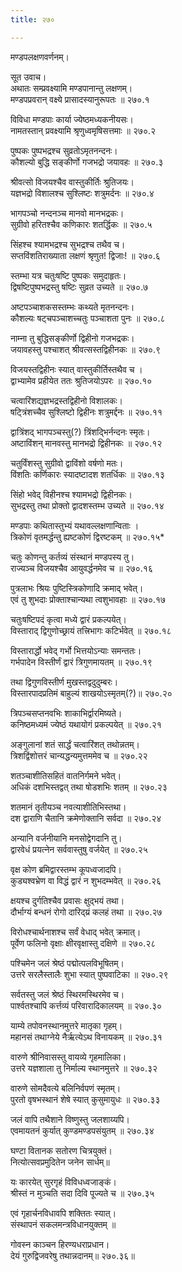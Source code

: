 ```yaml
---
title: २७०

---
```

मण्डपलक्षणवर्णनम्।  
  
सूत उवाच।  
अथातः सम्प्रवक्ष्यामि मण्डपानान्तु लक्षणम्।  
मण्डपप्रवरान् वक्ष्ये प्रासादस्यानुरूपतः ॥ २७०.१  
  
विविधा मण्डपाः कार्या ज्येष्ठमध्यकनीयसः।  
नामतस्तान् प्रवक्ष्यामि श्रृणुध्वमृषिसत्तमाः ॥ २७०.२  
  
पुष्पकः पुष्पभद्रश्च सुव्रतोऽमृतनन्दनः।  
कौशल्यो बुद्धि सङ्कीर्णो गजभद्रो जयावहः ॥ २७०.३  
  
श्रीवत्सो विजयश्चैव वास्तुकीर्तिः श्रुतिजयः।  
यज्ञभद्रो विशालश्च सुश्लिष्टः शत्रुमर्दनः ॥ २७०.४  
  
भागपञ्चो नन्दनञ्च मानवो मानभद्रकः।  
सुग्रीवो हरितश्चैव कणिकारः शतर्द्धिकः ॥ २७०.५  
  
सिंहश्च श्यामभद्रश्च सुभद्रश्च तथैव च।  
सप्तविंशतिराख्याता लक्षणं श्रृणुत! द्विजाः! ॥ २७०.६  
  
स्तम्भा यत्र चतुःषष्टि पुष्पकः समुदाहृतः।  
द्विषष्टिपुष्पभद्रस्तु षष्टिः सुव्रत उच्यते ॥ २७०.७  
  
अष्टपञ्चाशकसस्तम्भः कथ्यते मृतनन्दनः।  
कौशल्यः षट्चपञ्चाशच्चतुः पञ्चाशता पुनः ॥ २७०.८  
  
नाम्ना तु बुद्धिसङ्कीर्णो द्विहीनो गजभद्रकः।  
जयावहस्तु पश्चाशत् श्रीवत्सस्तद्विहीनकः ॥ २७०.९  
  
विजयस्तद्विहीनः स्यात् वास्तुकीर्तिस्तथैव च ।  
द्वाभ्यामेव प्रहीयेत ततः श्रुतिजयोऽपरः ॥ २७०.१०  
  
चत्वारिंशद्यज्ञभद्रस्तद्विहीनो विशालकः।  
षट्त्रिंशच्चैव सुश्लिष्टो द्विहीनः शत्रुमर्द्दनः ॥ २७०.११  
  
द्वात्रिंशद् भागपञ्चस्तु(?) त्रिंशद्भिर्नन्दनः स्मृतः।  
अष्टाविंशन् मानवस्तु मानभद्रो द्विहीनकः ॥ २७०.१२  
  
चतुर्विंशस्तु सुग्रीवो द्वाविंशो वर्षणो मतः।  
विंशतिः कर्णिकारः स्यादष्टादश शतर्धिकः ॥ २७०.१३  
  
सिंहो भवेद् विहीनश्च श्यामभद्रो द्विहीनकः।  
सुभद्रस्तु तथा प्रोक्तो द्वादशस्तम्भ उच्यते ॥ २७०.१४  
  
मण्डपाः कथितास्तुभ्यं यथावल्लक्षणान्विताः ।  
त्रिकोणं वृतमर्द्धन्तु ह्यष्टकोणं द्विरष्टकम् ॥ २७०.१५*  
  
चतुः कोणन्तु कर्तव्यं संस्थानं मण्डपस्य तु।  
राज्यञ्च विजयश्चैव आयुवर्द्धनमेव च ॥ २७०.१६  
  
पुत्रलाभः श्रियः पुष्टिस्त्रिकोणादि क्रमाद् भवेत्।  
एवं तु शुभदाः प्रोक्ताश्चान्यथा त्वशुभावहाः ॥ २७०.१७  
  
चतुःषष्टिपदं कृत्वा मध्ये द्वारं प्रकल्पयेत्।  
विस्ताराद् द्विगुणोच्छ्रायं तत्त्रिभागः कटिर्भवेत् ॥ २७०.१८  
  
विस्तारार्द्धो भवेद् गर्भो भित्तयोऽन्याः समन्ततः।  
गर्भपादेन विस्तीर्णं द्वारं त्रिगुणमायतम् ॥ २७०.१९  
  
तथा द्विगुणविस्तीर्ण मुखस्तद्वदुदुम्बरः।  
विस्तारपादप्रतिमं बाहुल्यं शाखयोऽस्मृतम्(?)॥ २७०.२०  
  
त्रिपञ्चसप्तनवभिः शाकाभिर्द्वारमिष्यते।  
कनिष्ठमध्यमं ज्येष्ठं यथायोगं प्रकल्पयेत् ॥ २७०.२१  
  
अङ्गुलानां शतं सार्द्धं चत्वारिंशत् तथोन्नतम्।  
त्रिशद्विंशोत्तरं चान्यद्धन्यमुत्तममेव च ॥ २७०.२२  
  
शतञ्चाशीतिसहितं वातनिर्गमने भवेत्।  
अधिकं दशभिस्तद्वत् तथा षोडशभिः शतम् ॥ २७०.२३  
  
शतमानं तृतीयञ्च नवत्याशीतिभिस्तथा।  
दश द्वाराणि चैतानि क्रमेणोक्तानि सर्वदा ॥ २७०.२४  
  
अन्यानि वर्जनीयानि मनसोद्वेगदानि तु।  
द्वारवेधं प्रयत्नेन सर्ववास्तुषु वर्जयेत् ॥ २७०.२५  
  
वृक्ष कोण ब्रमिद्वारस्तम्भ कूपध्वजादपि।  
कुड्यश्वभ्रेण वा विद्धं द्वारं न शुभदम्भवेत् ॥ २७०.२६  
  
क्षयश्च दुर्गतिश्चैव प्रवासः क्षुद्भयं तथा।  
दौर्भाग्यं बन्धनं रोगो दारिद्‌य्रं कलहं तथा ॥ २७०.२७  
  
विरोधश्चार्थनाशश्च सर्वं वेधाद् भवेत् क्रमात्।  
पूर्वेण फलिनो वृक्षाः क्षीरवृक्षास्तु दक्षिणे ॥ २७०.२८  
  
पश्चिमेन जलं श्रेष्ठं पद्मोत्पलविभूषितम्।  
उत्तरे सरलैस्तालैः शुभा स्यात् पुष्पवाटिका ॥ २७०.२९  
  
सर्वतस्तु जलं श्रेष्ठं स्थिरमस्थिरमेव च।  
पार्श्वतश्चापि कर्त्तव्यं परिवारादिकालयम् ॥ २७०.३०  
  
याम्ये तपोवनस्थानमुत्तरे मातृका गृहम्।  
महानसं तथाग्नेये नैर्ऋत्येऽथ विनायकम् ॥ २७०.३१  
  
वारुणे श्रीनिवासस्तु वायव्ये गृहमालिका।  
उत्तरे यज्ञशाला तु निर्माल्य स्थानमुत्तरे ॥ २७०.३२  
  
वारुणे सोमदैवत्ये बलिनिर्वपणं स्मृतम्।  
पुरतो वृषभस्थानं शेषे स्यात् कुसुमायुधः ॥ २७०.३३  
  
जलं वापि तथैशाने विष्णुस्तु जलशाय्यपि।  
एवमायतनं कुर्यात् कुण्डमण्डपसंयुतम् ॥ २७०.३४  
  
घण्टा वितानक सतोरण चित्रयुक्तं।  
नित्योत्सवप्रमुदितेन जनेन सार्धम्॥  
  
यः कारयेत् सुरगृहं विविधध्वजाङ्कं।  
श्रीस्तं न मुञ्चति सदा दिवि पूज्यते च ॥ २७०.३५  
  
एवं गृहार्चनविधावपि शक्तितः स्यात्।  
संस्थापनं सकलमन्त्रविधानयुक्तम् ॥  
  
गोवस्न काञ्चन हिरण्यधराप्रधान।  
देयं गुरुद्विजवरेषु तथान्नदानम्॥ २७०.३६॥